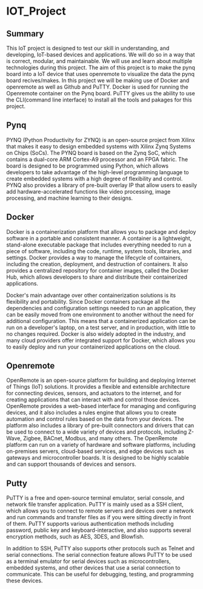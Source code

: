 # IOT_Project

## Summary

This IoT project is designed to test our skill in understanding, and developing, IoT-based devices and applications. We will do so in a way that is correct, modular, and maintainable. We will use and learn about multiple technologies during this project. The aim of this project is to make the pynq board into a IoT device that uses openremote to visualize the data the pynq board recives/makes. In this project we will be making use of Docker and openremote as well as Github and PuTTY. Docker is used for running the Openremote container on the Pynq board. PuTTY gives us the ability to use the CLI(command line interface) to install all the tools and pakages for this project.

## Pynq

PYNQ (Python Productivity for ZYNQ) is an open-source project from Xilinx that makes it easy to design embedded systems with Xilinx Zynq Systems on Chips (SoCs). The PYNQ board is based on the Zynq SoC, which contains a dual-core ARM Cortex-A9 processor and an FPGA fabric. The board is designed to be programmed using Python, which allows developers to take advantage of the high-level programming language to create embedded systems with a high degree of flexibility and control. PYNQ also provides a library of pre-built overlay IP that allow users to easily add hardware-accelerated functions like video processing, image processing, and machine learning to their designs.

## Docker

Docker is a containerization platform that allows you to package and deploy software in a portable and consistent manner. A container is a lightweight, stand-alone executable package that includes everything needed to run a piece of software, including the code, runtime, system tools, libraries, and settings. Docker provides a way to manage the lifecycle of containers, including the creation, deployment, and destruction of containers. It also provides a centralized repository for container images, called the Docker Hub, which allows developers to share and distribute their containerized applications.

Docker's main advantage over other containerization solutions is its flexibility and portability. Since Docker containers package all the dependencies and configuration settings needed to run an application, they can be easily moved from one environment to another without the need for additional configuration. This means that a containerized application can be run on a developer's laptop, on a test server, and in production, with little to no changes required. Docker is also widely adopted in the industry, and many cloud providers offer integrated support for Docker, which allows you to easily deploy and run your containerized applications on the cloud.

## Openremote

OpenRemote is an open-source platform for building and deploying Internet of Things (IoT) solutions. It provides a flexible and extensible architecture for connecting devices, sensors, and actuators to the internet, and for creating applications that can interact with and control those devices. OpenRemote provides a web-based interface for managing and configuring devices, and it also includes a rules engine that allows you to create automation and control rules based on the data from your devices. The platform also includes a library of pre-built connectors and drivers that can be used to connect to a wide variety of devices and protocols, including Z-Wave, Zigbee, BACnet, Modbus, and many others. The OpenRemote platform can run on a variety of hardware and software platforms, including on-premises servers, cloud-based services, and edge devices such as gateways and microcontroller boards. It is designed to be highly scalable and can support thousands of devices and sensors.

## Putty 

PuTTY is a free and open-source terminal emulator, serial console, and network file transfer application. PuTTY is mainly used as a SSH client, which allows you to connect to remote servers and devices over a network and run commands and transfer files as if you were sitting directly in front of them. PuTTY supports various authentication methods including password, public key and keyboard-interactive, and also supports several encryption methods, such as AES, 3DES, and Blowfish.

In addition to SSH, PuTTY also supports other protocols such as Telnet and serial connections. The serial connection feature allows PuTTY to be used as a terminal emulator for serial devices such as microcontrollers, embedded systems, and other devices that use a serial connection to communicate. This can be useful for debugging, testing, and programming these devices.
